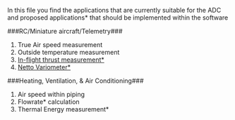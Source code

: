 In this file you find the applications that are currently suitable for the ADC and proposed applications* that should be implemented within the software

###RC/Miniature aircraft/Telemetry###


1. True Air speed measurement
2. Outside temperature measurement
3. [In-flight thrust measurement*](http://arc.aiaa.org/doi/abs/10.2514/3.43575?journalCode=ja)
4. [Netto Variometer*](https://en.wikipedia.org/wiki/Variometer)

###Heating, Ventilation, & Air Conditioning###

1. Air speed within piping
2. Flowrate* calculation
3. Thermal Energy measurement*

